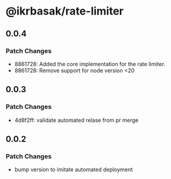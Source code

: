 # @ikrbasak/rate-limiter

## 0.0.4

### Patch Changes

- 8861728: Added the core implementation for the rate limiter.
- 8861728: Remove support for node version <20

## 0.0.3

### Patch Changes

- 4d8f2ff: validate automated relase from pr merge

## 0.0.2

### Patch Changes

- bump version to imitate automated deployment
